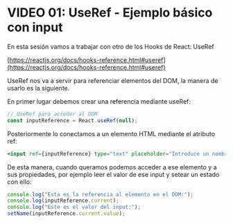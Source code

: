 # VIDEO 01: UseRef - Ejemplo básico con input

En esta sesión vamos a trabajar con otro de los Hooks de React: UseRef

[https://reactjs.org/docs/hooks-reference.html#useref](https://reactjs.org/docs/hooks-reference.html#useref) 

UseRef nos va a servir para referenciar elementos del DOM, la manera de usarlo es la siguiente.

En primer lugar debemos crear una referencia mediante useRef:

```jsx
// UseRef para acceder al DOM
const inputReference = React.useRef(null);
```

Posteriormente lo conectamos a un elemento HTML mediante el atributo ref:

```jsx
<input ref={inputReference} type="text" placeholder="Introduce un nombre..." />
```

De esta manera, cuando queramos podemos acceder a ese elemento y a sus propiedades, por ejemplo leer el valor de ese input y setear un estado con ello:

```jsx
console.log("Esta es la referencia al elemento en el DOM:");
console.log(inputReference.current);
console.log("Este es el valor del input:");
setName(inputReference.current.value);
```

